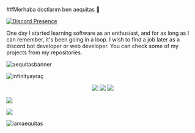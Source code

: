 ##Merhaba dostlarım ben aequitas 🏴

[![Discord Presence](https://lanyard-profile-readme.vercel.app/api/577589971658211329)](https://discord.com/users/577589971658211329)

One day I started learning software as an enthusiast, and for as long as I can remember, it's been going in a loop. I wish to find a job later as a discord bot developer or web developer. You can check some of my projects from my repositories.

![aequitasbanner](https://i.hizliresim.com/k6z29ja.gif)

![infinityayraç](https://i.hizliresim.com/ewg2ul7.png)

<p align="center">
<a href="https://twitter.com/iamaequitas" target"blank_"><img src="https://img.shields.io/badge/twitter%20-1DA1F2.svg?&style=for-the-badge&logo=twitter&logoColor=white"></a>
<a href="https://instagram.com/mehnetbora" target"blank_"><img src="https://img.shields.io/badge/INSTAGRAM%20-DC3175.svg?&style=for-the-badge&logo=instagram&logoColor=white"></a>
<a href="https://www.youtube.com/channel/UCcR9oWNs3frKAgTxiCl_NJA" target"blank_"><img src="https://img.shields.io/badge/YOUTUBE%20-FF0000.svg?&style=for-the-badge&logo=youtube&logoColor=white"></a>

<p><img align="center" src="https://github-readme-stats.vercel.app/api/top-langs/?username=iamaequitas&layout=compact&theme=nord&hide_border=true&bg_color=0d1117&border_radius=6&title_color=df761c">
<p><img align="center" src="https://github-readme-stats.vercel.app/api?username=iamaequitas&layout=compact&show_icons=true&theme=nord&hide_border=true&bg_color=0d1117&border_radius=6&title_color=df761c">
<p><img align="https://komarev.com/ghpvc/?username=iamaequitas&label=Profile%20Viewers&color=df761c" alt="iamaequitas" />
